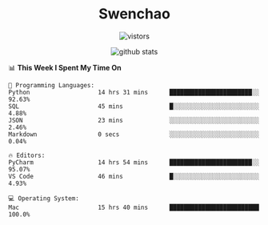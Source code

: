<h1 align="center">Swenchao</h3>

<p align="center">
  <img src="https://visitor-badge.glitch.me/badge?page_id=Swenchao" alt="vistors" />
</p>

<p align="center">
  <img src="https://github-readme-stats.vercel.app/api?username=Swenchao&count_private=true&show_icons=true&theme=vue-dark&hide_title=true" alt="github stats" />
</p>

<!--START_SECTION:waka-->
📊 **This Week I Spent My Time On** 

```text
💬 Programming Languages: 
Python                   14 hrs 31 mins      ███████████████████████░░   92.63% 
SQL                      45 mins             █░░░░░░░░░░░░░░░░░░░░░░░░   4.88% 
JSON                     23 mins             ░░░░░░░░░░░░░░░░░░░░░░░░░   2.46% 
Markdown                 0 secs              ░░░░░░░░░░░░░░░░░░░░░░░░░   0.04%

🔥 Editors: 
PyCharm                  14 hrs 54 mins      ███████████████████████░░   95.07% 
VS Code                  46 mins             █░░░░░░░░░░░░░░░░░░░░░░░░   4.93%

💻 Operating System: 
Mac                      15 hrs 40 mins      █████████████████████████   100.0%

```


<!--END_SECTION:waka-->
